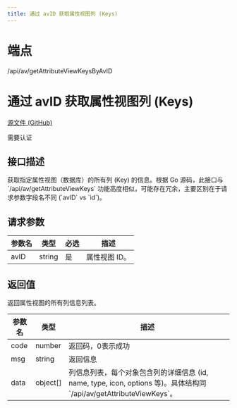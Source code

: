 ```yaml
---
title: 通过 avID 获取属性视图列 (Keys)
---
```

# 端点

/api/av/getAttributeViewKeysByAvID

# 通过 avID 获取属性视图列 (Keys)

[源文件 (GitHub)](https://github.com/siyuan-note/siyuan/blob/master/kernel/api/av.go#L54 "查看源文件")

需要认证

## 接口描述

获取指定属性视图（数据库）的所有列 (Key) 的信息。根据 Go 源码，此接口与 \`/api/av/getAttributeViewKeys\` 功能高度相似，可能存在冗余，主要区别在于请求参数字段名不同 (\`avID\` vs \`id\`)。

## 请求参数

| 参数名 | 类型 | 必选 | 描述 |
| --- | --- | --- | --- |
| avID | string | 是 | 属性视图 ID。 |

## 返回值

返回属性视图的所有列信息列表。

| 参数名 | 类型 | 描述 |
| --- | --- | --- |
| code | number | 返回码，0表示成功 |
| msg | string | 返回信息 |
| data | object\[\] | 列信息列表，每个对象包含列的详细信息 (id, name, type, icon, options 等)。具体结构同 \`/api/av/getAttributeViewKeys\`。 |

